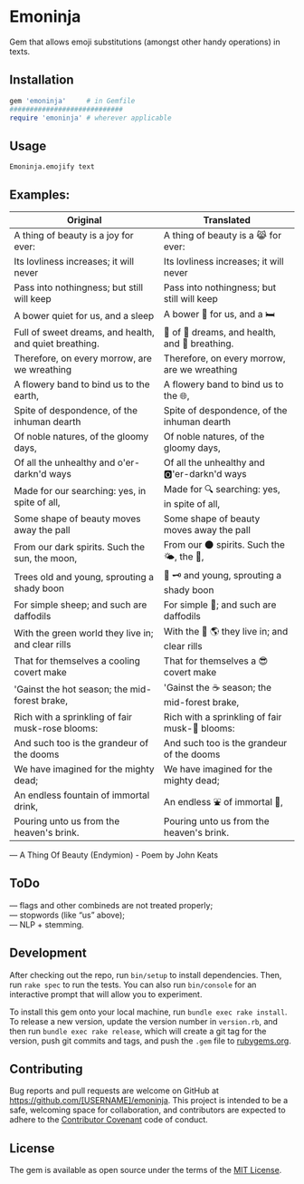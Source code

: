 # Emoninja

Gem that allows emoji substitutions (amongst other handy operations) in texts.

## Installation

```ruby
gem 'emoninja'     # in Gemfile
############################
require 'emoninja' # wherever applicable
```
## Usage

    Emoninja.emojify text

## Examples:

| Original | Translated |
|----------|------------|
| A thing of beauty is a joy for ever:               | A thing of beauty is a 😹 for ever:  |
| Its lovliness increases; it will never             | Its lovliness increases; it will never  |
| Pass into nothingness; but still will keep         | Pass into nothingness; but still will keep  |
| A bower quiet for us, and a sleep                  | A bower 🔕 for us, and a 🛏  |
| Full of sweet dreams, and health, and quiet breathing. | 💯 of 🍮 dreams, and health, and 🔕 breathing.  |
| Therefore, on every morrow, are we wreathing       | Therefore, on every morrow, are we wreathing  |
| A flowery band to bind us to the earth,            | A flowery band to bind us to the 🌐,  |
| Spite of despondence, of the inhuman dearth        | Spite of despondence, of the inhuman dearth  |
| Of noble natures, of the gloomy days,              | Of noble natures, of the gloomy days,  |
| Of all the unhealthy and o'er-darkn'd ways         | Of all the unhealthy and 🅾'er-darkn'd ways  |
| Made for our searching: yes, in spite of all,      | Made for 🔍 searching: yes, in spite of all,  |
| Some shape of beauty moves away the pall           | Some shape of beauty moves away the pall  |
| From our dark spirits. Such the sun, the moon,     | From our 🌑 spirits. Such the 🌤, the 🌚,  |
| Trees old and young, sprouting a shady boon        | 🎄 🗝 and young, sprouting a shady boon  |
| For simple sheep; and such are daffodils           | For simple 🐑; and such are daffodils  |
| With the green world they live in; and clear rills | With the 📗 🌎 they live in; and clear rills  |
| That for themselves a cooling covert make          | That for themselves a 😎 covert make  |
| 'Gainst the hot season; the mid-forest brake,      | 'Gainst the ☕ season; the mid-forest brake,  |
| Rich with a sprinkling of fair musk-rose blooms:   | Rich with a sprinkling of fair musk-🌹 blooms:  |
| And such too is the grandeur of the dooms          | And such too is the grandeur of the dooms  |
| We have imagined for the mighty dead;              | We have imagined for the mighty dead;  |
| An endless fountain of immortal drink,             | An endless ⛲ of immortal 🍾,  |
| Pouring unto us from the heaven's brink.           | Pouring unto us from the heaven's brink.  |
— A Thing Of Beauty (Endymion) - Poem by John Keats

## ToDo

— flags and other combineds are not treated properly;  
— stopwords (like “us” above);  
— NLP + stemming.

## Development

After checking out the repo, run `bin/setup` to install dependencies. Then, run `rake spec` to run the tests. You can also run `bin/console` for an interactive prompt that will allow you to experiment.

To install this gem onto your local machine, run `bundle exec rake install`. To release a new version, update the version number in `version.rb`, and then run `bundle exec rake release`, which will create a git tag for the version, push git commits and tags, and push the `.gem` file to [rubygems.org](https://rubygems.org).

## Contributing

Bug reports and pull requests are welcome on GitHub at https://github.com/[USERNAME]/emoninja. This project is intended to be a safe, welcoming space for collaboration, and contributors are expected to adhere to the [Contributor Covenant](contributor-covenant.org) code of conduct.


## License

The gem is available as open source under the terms of the [MIT License](http://opensource.org/licenses/MIT).
